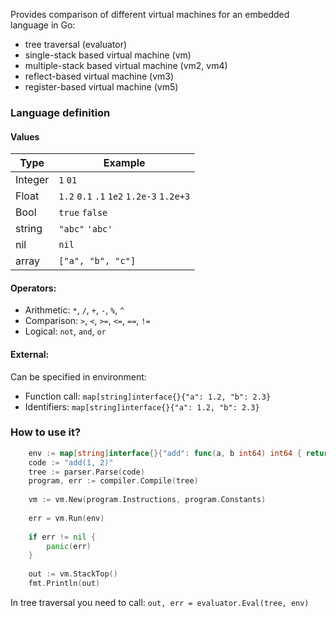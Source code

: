 Provides comparison of different virtual machines for an embedded language in Go:
* tree traversal (evaluator)
* single-stack based virtual machine (vm)
* multiple-stack based virtual machine (vm2, vm4)
* reflect-based virtual machine (vm3)
* register-based virtual machine (vm5)

### Language definition

#### Values 
Type        | Example                                  |
------------|------------------------------------------|
Integer     | `1` `01`                                 |
Float       | `1.2` `0.1` `.1` `1e2` `1.2e-3` `1.2e+3` |
Bool        | `true` `false`                           |
string      | `"abc"` `'abc'`                          | 
nil         | `nil`                                    | 
array       | `["a", "b", "c"]`                        |

#### Operators:

* Arithmetic: `*`, `/`, `+`, `-`, `%`, `^`
* Comparison: `>`, `<`, `>=`, `<=`, `==`, `!=`
* Logical: `not`, `and`, `or`

#### External:

Can be specified in environment:
* Function call: `map[string]interface{}{"a": 1.2, "b": 2.3}`
* Identifiers: `map[string]interface{}{"a": 1.2, "b": 2.3}`

### How to use it?

```go
	env := map[string]interface{}{"add": func(a, b int64) int64 { return a + b }}
	code := "add(1, 2)"
	tree := parser.Parse(code)
	program, err := compiler.Compile(tree)
	
	vm := vm.New(program.Instructions, program.Constants)
	
	err = vm.Run(env)
	
	if err != nil {
	    panic(err)
	}
	
	out := vm.StackTop()
	fmt.Println(out)
```

In tree traversal you need to call: `out, err = evaluator.Eval(tree, env)`
